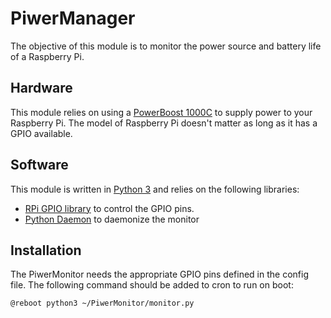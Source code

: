 # PiwerManager
The objective of this module is to monitor the power source and battery life of a Raspberry Pi.

## Hardware
This module relies on using a [PowerBoost 1000C](https://www.adafruit.com/product/2465) to supply power to your Raspberry Pi. The model of Raspberry Pi doesn't matter as long as it has a GPIO available.

## Software
This module is written in [Python 3](https://www.python.org/) and relies on the following libraries:
- [RPi GPIO library](https://pypi.org/project/RPi.GPIO/) to control the GPIO pins.
- [Python Daemon](https://pypi.org/project/python-daemon/) to daemonize the monitor

## Installation
The PiwerMonitor needs the appropriate GPIO pins defined in the config file. The following command should be added to cron to run on boot:

```@reboot python3 ~/PiwerMonitor/monitor.py```
